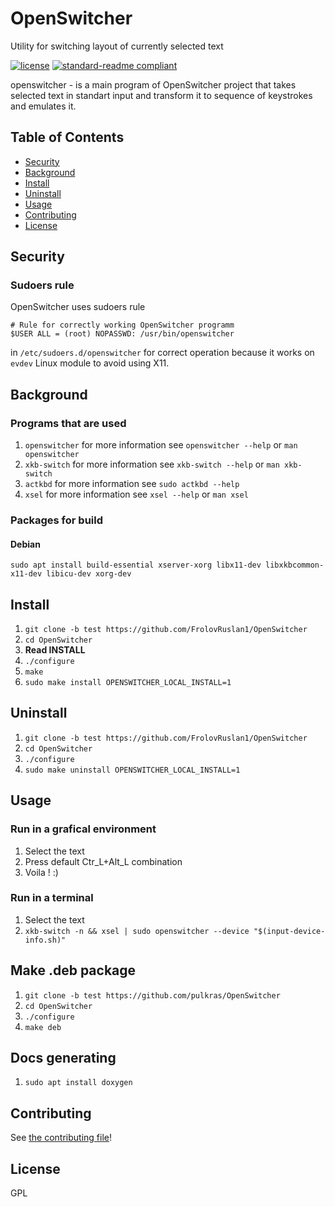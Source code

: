# OpenSwitcher
Utility for switching layout of currently selected text

[![license](https://img.shields.io/github/license/:user/:repo.svg)](LICENSE)
[![standard-readme compliant](https://img.shields.io/badge/readme%20style-standard-brightgreen.svg?style=flat-square)](https://github.com/RichardLitt/standard-readme)

openswitcher - is a main program of OpenSwitcher project that takes selected text in standart input and transform it to sequence of keystrokes and emulates it.

## Table of Contents

- [Security](#security)
- [Background](#background)
- [Install](#install)
- [Uninstall](#uninstall)
- [Usage](#usage)
- [Contributing](#contributing)
- [License](#license)
<!-- - [API](#api) -->
## Security

### Sudoers rule

OpenSwitcher uses sudoers rule
```
# Rule for correctly working OpenSwitcher programm 
$USER ALL = (root) NOPASSWD: /usr/bin/openswitcher
```
in `/etc/sudoers.d/openswitcher` for correct operation because it works on `evdev` Linux module to avoid using X11.

## Background

### Programs that are used

1. `openswitcher` for more information see `openswitcher --help` or `man openswitcher`
2. `xkb-switch` for more information see `xkb-switch --help` or `man xkb-switch`
3. `actkbd` for more information see `sudo actkbd --help`
4. `xsel` for more information see `xsel --help` or `man xsel`

### Packages for build

#### Debian

`sudo apt install build-essential xserver-xorg libx11-dev libxkbcommon-x11-dev libicu-dev xorg-dev`

## Install

1. `git clone -b test https://github.com/FrolovRuslan1/OpenSwitcher`
2. `cd OpenSwitcher`
3. **Read INSTALL**
4. `./configure`
5. `make`
6. `sudo make install OPENSWITCHER_LOCAL_INSTALL=1`

## Uninstall

1. `git clone -b test https://github.com/FrolovRuslan1/OpenSwitcher`
2. `cd OpenSwitcher`
3. `./configure`
4. `sudo make uninstall OPENSWITCHER_LOCAL_INSTALL=1`

## Usage

### Run in a grafical environment

1. Select the text
2. Press default Ctr_L+Alt_L combination
3. Voila ! :)

### Run in a terminal

1. Select the text
2.  `xkb-switch -n && xsel | sudo openswitcher --device "$(input-device-info.sh)"`


<!-- ## API

### Any optional sections -->

## Make .deb package

1. `git clone -b test https://github.com/pulkras/OpenSwitcher`
2. `cd OpenSwitcher`
3. `./configure`
4. `make deb`

## Docs generating

1.  `sudo apt install doxygen`

## Contributing	

See [the contributing file](CONTRIBUTING.md)!

## License

GPL